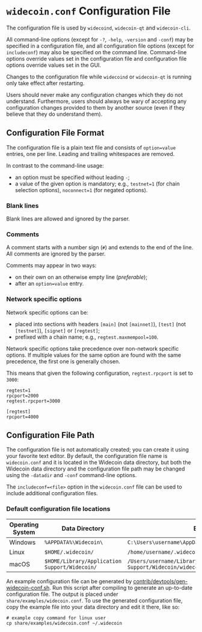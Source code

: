 # `widecoin.conf` Configuration File

The configuration file is used by `widecoind`, `widecoin-qt` and `widecoin-cli`.

All command-line options (except for `-?`, `-help`, `-version` and `-conf`) may be specified in a configuration file, and all configuration file options (except for `includeconf`) may also be specified on the command line. Command-line options override values set in the configuration file and configuration file options override values set in the GUI.

Changes to the configuration file while `widecoind` or `widecoin-qt` is running only take effect after restarting.

Users should never make any configuration changes which they do not understand. Furthermore, users should always be wary of accepting any configuration changes provided to them by another source (even if they believe that they do understand them).

## Configuration File Format

The configuration file is a plain text file and consists of `option=value` entries, one per line. Leading and trailing whitespaces are removed.

In contrast to the command-line usage:
- an option must be specified without leading `-`;
- a value of the given option is mandatory; e.g., `testnet=1` (for chain selection options), `noconnect=1` (for negated options).

### Blank lines

Blank lines are allowed and ignored by the parser.

### Comments

A comment starts with a number sign (`#`) and extends to the end of the line. All comments are ignored by the parser.

Comments may appear in two ways:
- on their own on an otherwise empty line (_preferable_);
- after an `option=value` entry.

### Network specific options

Network specific options can be:
- placed into sections with headers `[main]` (not `[mainnet]`), `[test]` (not `[testnet]`), `[signet]` or `[regtest]`;
- prefixed with a chain name; e.g., `regtest.maxmempool=100`.

Network specific options take precedence over non-network specific options.
If multiple values for the same option are found with the same precedence, the
first one is generally chosen.

This means that given the following configuration, `regtest.rpcport` is set to `3000`:

```
regtest=1
rpcport=2000
regtest.rpcport=3000

[regtest]
rpcport=4000
```

## Configuration File Path

The configuration file is not automatically created; you can create it using your favorite text editor. By default, the configuration file name is `widecoin.conf` and it is located in the Widecoin data directory, but both the Widecoin data directory and the configuration file path may be changed using the `-datadir` and `-conf` command-line options.

The `includeconf=<file>` option in the `widecoin.conf` file can be used to include additional configuration files.

### Default configuration file locations

Operating System | Data Directory | Example Path
-- | -- | --
Windows | `%APPDATA%\Widecoin\` | `C:\Users\username\AppData\Roaming\Widecoin\widecoin.conf`
Linux | `$HOME/.widecoin/` | `/home/username/.widecoin/widecoin.conf`
macOS | `$HOME/Library/Application Support/Widecoin/` | `/Users/username/Library/Application Support/Widecoin/widecoin.conf`

An example configuration file can be generated by [contrib/devtools/gen-widecoin-conf.sh](../contrib/devtools/gen-widecoin-conf.sh).
Run this script after compiling to generate an up-to-date configuration file.
The output is placed under `share/examples/widecoin.conf`.
To use the generated configuration file, copy the example file into your data directory and edit it there, like so:

```
# example copy command for linux user
cp share/examples/widecoin.conf ~/.widecoin
```
